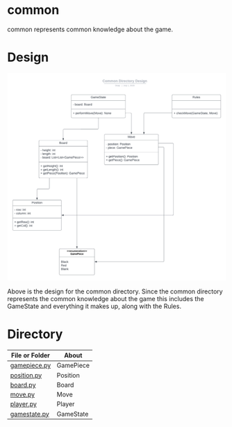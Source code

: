 # common

common represents common knowledge about the game. 

# Design

![Fig common_directory_design.png](./../../resources/UML_diagrams/common_directory_design.png)

Above is the design for the common directory. Since the common directory represents the common knowledge about the game this includes the GameState and everything it makes up, along with the Rules.

# Directory 
| File or Folder | About |
| ---            | ---   |
| [gamepiece.py](gamepiece.py) | GamePiece
| [position.py](position.py) | Position
| [board.py](board.py) | Board
| [move.py](move.py) | Move
| [player.py](player.py) | Player
| [gamestate.py](gamestate.py) | GameState
